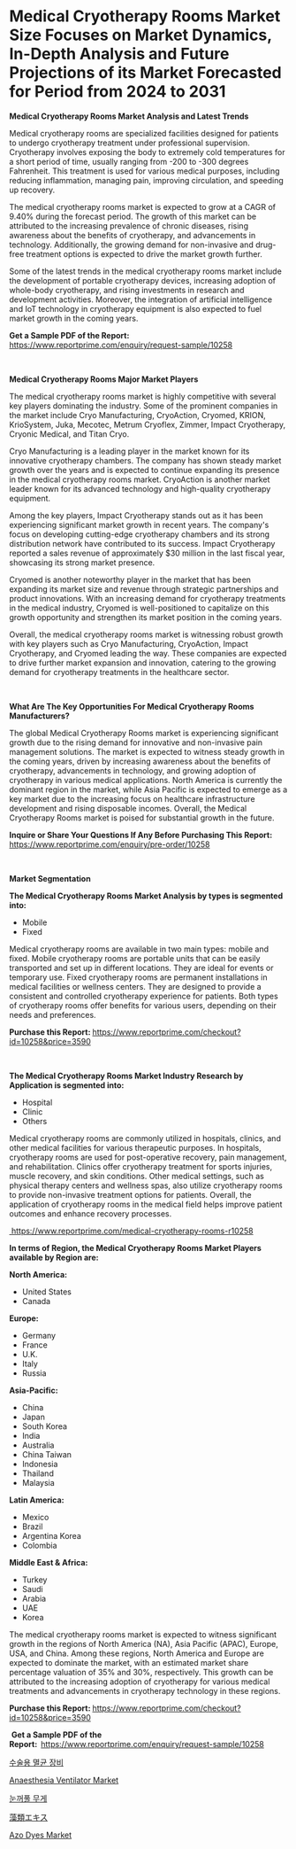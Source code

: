 <p><h1>Medical Cryotherapy Rooms Market Size Focuses on Market Dynamics, In-Depth Analysis and Future Projections of its Market Forecasted for Period from 2024 to 2031</h1></p><p><strong>Medical Cryotherapy Rooms Market Analysis and Latest Trends</strong></p>
<p><p>Medical cryotherapy rooms are specialized facilities designed for patients to undergo cryotherapy treatment under professional supervision. Cryotherapy involves exposing the body to extremely cold temperatures for a short period of time, usually ranging from -200 to -300 degrees Fahrenheit. This treatment is used for various medical purposes, including reducing inflammation, managing pain, improving circulation, and speeding up recovery.</p><p>The medical cryotherapy rooms market is expected to grow at a CAGR of 9.40% during the forecast period. The growth of this market can be attributed to the increasing prevalence of chronic diseases, rising awareness about the benefits of cryotherapy, and advancements in technology. Additionally, the growing demand for non-invasive and drug-free treatment options is expected to drive the market growth further.</p><p>Some of the latest trends in the medical cryotherapy rooms market include the development of portable cryotherapy devices, increasing adoption of whole-body cryotherapy, and rising investments in research and development activities. Moreover, the integration of artificial intelligence and IoT technology in cryotherapy equipment is also expected to fuel market growth in the coming years.</p></p>
<p><strong>Get a Sample PDF of the Report:&nbsp;</strong> <a href="https://www.reportprime.com/enquiry/request-sample/10258">https://www.reportprime.com/enquiry/request-sample/10258</a></p>
<p>&nbsp;</p>
<p><strong>Medical Cryotherapy Rooms Major Market Players</strong></p>
<p><p>The medical cryotherapy rooms market is highly competitive with several key players dominating the industry. Some of the prominent companies in the market include Cryo Manufacturing, CryoAction, Cryomed, KRION, KrioSystem, Juka, Mecotec, Metrum Cryoflex, Zimmer, Impact Cryotherapy, Cryonic Medical, and Titan Cryo.</p><p>Cryo Manufacturing is a leading player in the market known for its innovative cryotherapy chambers. The company has shown steady market growth over the years and is expected to continue expanding its presence in the medical cryotherapy rooms market. CryoAction is another market leader known for its advanced technology and high-quality cryotherapy equipment.</p><p>Among the key players, Impact Cryotherapy stands out as it has been experiencing significant market growth in recent years. The company's focus on developing cutting-edge cryotherapy chambers and its strong distribution network have contributed to its success. Impact Cryotherapy reported a sales revenue of approximately $30 million in the last fiscal year, showcasing its strong market presence.</p><p>Cryomed is another noteworthy player in the market that has been expanding its market size and revenue through strategic partnerships and product innovations. With an increasing demand for cryotherapy treatments in the medical industry, Cryomed is well-positioned to capitalize on this growth opportunity and strengthen its market position in the coming years.</p><p>Overall, the medical cryotherapy rooms market is witnessing robust growth with key players such as Cryo Manufacturing, CryoAction, Impact Cryotherapy, and Cryomed leading the way. These companies are expected to drive further market expansion and innovation, catering to the growing demand for cryotherapy treatments in the healthcare sector.</p></p>
<p>&nbsp;</p>
<p><strong>What Are The Key Opportunities For Medical Cryotherapy Rooms Manufacturers?</strong></p>
<p><p>The global Medical Cryotherapy Rooms market is experiencing significant growth due to the rising demand for innovative and non-invasive pain management solutions. The market is expected to witness steady growth in the coming years, driven by increasing awareness about the benefits of cryotherapy, advancements in technology, and growing adoption of cryotherapy in various medical applications. North America is currently the dominant region in the market, while Asia Pacific is expected to emerge as a key market due to the increasing focus on healthcare infrastructure development and rising disposable incomes. Overall, the Medical Cryotherapy Rooms market is poised for substantial growth in the future.</p></p>
<p><strong>Inquire or Share Your Questions If Any Before Purchasing This Report:</strong> <a href="https://www.reportprime.com/enquiry/pre-order/10258">https://www.reportprime.com/enquiry/pre-order/10258</a></p>
<p>&nbsp;</p>
<p><strong>Market Segmentation</strong></p>
<p><strong>The Medical Cryotherapy Rooms Market Analysis by types is segmented into:</strong></p>
<p><ul><li>Mobile</li><li>Fixed</li></ul></p>
<p><p>Medical cryotherapy rooms are available in two main types: mobile and fixed. Mobile cryotherapy rooms are portable units that can be easily transported and set up in different locations. They are ideal for events or temporary use. Fixed cryotherapy rooms are permanent installations in medical facilities or wellness centers. They are designed to provide a consistent and controlled cryotherapy experience for patients. Both types of cryotherapy rooms offer benefits for various users, depending on their needs and preferences.</p></p>
<p><strong>Purchase this Report:&nbsp;</strong><a href="https://www.reportprime.com/checkout?id=10258&price=3590">https://www.reportprime.com/checkout?id=10258&price=3590</a></p>
<p>&nbsp;</p>
<p><strong>The Medical Cryotherapy Rooms Market Industry Research by Application is segmented into:</strong></p>
<p><ul><li>Hospital</li><li>Clinic</li><li>Others</li></ul></p>
<p><p>Medical cryotherapy rooms are commonly utilized in hospitals, clinics, and other medical facilities for various therapeutic purposes. In hospitals, cryotherapy rooms are used for post-operative recovery, pain management, and rehabilitation. Clinics offer cryotherapy treatment for sports injuries, muscle recovery, and skin conditions. Other medical settings, such as physical therapy centers and wellness spas, also utilize cryotherapy rooms to provide non-invasive treatment options for patients. Overall, the application of cryotherapy rooms in the medical field helps improve patient outcomes and enhance recovery processes.</p></p>
<p><a href="https://www.reportprime.com/medical-cryotherapy-rooms-r10258">&nbsp;https://www.reportprime.com/medical-cryotherapy-rooms-r10258</a></p>
<p><strong>In terms of Region, the Medical Cryotherapy Rooms Market Players available by Region are:</strong></p>
<p>
    <p> <strong> North America: </strong>
        <ul>
            <li>United States</li>
            <li>Canada</li>
        </ul>
        </p> 
    <p> <strong> Europe: </strong>
        <ul>
            <li>Germany</li>
            <li>France</li>
            <li>U.K.</li>
            <li>Italy</li>
            <li>Russia</li>
        </ul>
        </p> 
    <p> <strong> Asia-Pacific: </strong>
        <ul>
            <li>China</li>
            <li>Japan</li>
            <li>South Korea</li>
            <li>India</li>
            <li>Australia</li>
            <li>China Taiwan</li>
            <li>Indonesia</li>
            <li>Thailand</li>
            <li>Malaysia</li>
        </ul>
        </p> 
    <p> <strong> Latin America: </strong>
        <ul>
            <li>Mexico</li>
            <li>Brazil</li>
            <li>Argentina Korea</li>
            <li>Colombia</li>
        </ul>
        </p> 
    <p> <strong> Middle East & Africa: </strong>
        <ul>
            <li>Turkey</li>
            <li>Saudi</li>
            <li>Arabia</li>
            <li>UAE</li>
            <li>Korea</li>
        </ul>
    </p>
    </p>
<p><p>The medical cryotherapy rooms market is expected to witness significant growth in the regions of North America (NA), Asia Pacific (APAC), Europe, USA, and China. Among these regions, North America and Europe are expected to dominate the market, with an estimated market share percentage valuation of 35% and 30%, respectively. This growth can be attributed to the increasing adoption of cryotherapy for various medical treatments and advancements in cryotherapy technology in these regions.</p></p>
<p><strong>Purchase this Report: </strong><a href="https://www.reportprime.com/checkout?id=10258&price=3590">https://www.reportprime.com/checkout?id=10258&price=3590</a></p>
<p>&nbsp;<strong>Get a Sample PDF of the Report:&nbsp;&nbsp;</strong><a href="https://www.reportprime.com/enquiry/request-sample/10258">https://www.reportprime.com/enquiry/request-sample/10258</a></p>
<p><strong></strong></p>
<p><p><a href="https://github.com/Tristiarton768456/Market-Research-Report-List-1/blob/main/943954921768.md">수술용 멸균 장비</a></p><p><a href="https://github.com/timeliteaut/Market-Research-Report-List-2/blob/main/anaesthesia-ventilator-market.md">Anaesthesia Ventilator Market</a></p><p><a href="https://github.com/vsoq0zknh59/Market-Research-Report-List-1/blob/main/883273521767.md">눈꺼풀 무게</a></p><p><a href="https://github.com/bevdtkn4419963/Market-Research-Report-List-1/blob/main/477036823960.md">藻類エキス</a></p><p><a href="https://issuu.com/reportprime-2/docs/azo-dyes-market-size-2030.pptx">Azo Dyes Market</a></p></p>